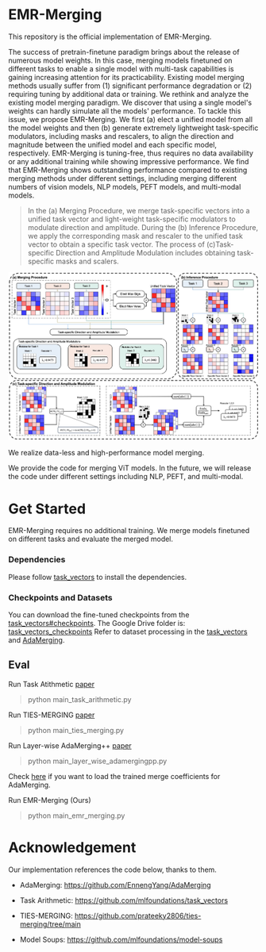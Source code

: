 # EMR-Merging
This repository is the official implementation of EMR-Merging.

The success of pretrain-finetune paradigm brings about the release of numerous model weights. In this case, merging models finetuned on different tasks to enable a single model with multi-task capabilities is gaining increasing attention for its practicability. Existing model merging methods usually suffer from (1) significant performance degradation or (2) requiring tuning by additional data or training. We rethink and analyze the existing model merging paradigm. We discover that using a single model's weights can hardly simulate all the models' performance. To tackle this issue, we propose EMR-Merging. We first (a) elect a unified model from all the model weights and then (b) generate extremely lightweight task-specific modulators, including masks and rescalers, to align the direction and magnitude between the unified model and each specific model, respectively. EMR-Merging is tuning-free, thus requires no data availability or any additional training while showing impressive performance. We find that EMR-Merging shows outstanding performance compared to existing merging methods under different settings, including merging different numbers of vision models, NLP models, PEFT models, and multi-modal models.

> In the (a) Merging Procedure, we merge task-specific vectors into a unified task vector and light-weight task-specific modulators to modulate direction and amplitude. During the (b) Inference Procedure, we apply the corresponding mask and rescaler to the unified task vector to obtain a specific task vector. The process of (c)Task-specific Direction and Amplitude Modulation includes obtaining task-specific masks and scalers.
<center>
<img src="./method_main.jpg" alt="EMR-Merging"/>
</center>

We realize data-less and high-performance model merging.

We provide the code for merging ViT models. In the future, we will release the code under different settings including NLP, PEFT, and multi-modal.

# Get Started

EMR-Merging requires no additional training. We merge models finetuned on different tasks and evaluate the merged model.

### Dependencies
Please follow [task_vectors](https://github.com/mlfoundations/task_vectors) to install the dependencies.

### Checkpoints and Datasets

You can download the fine-tuned checkpoints from the [task_vectors#checkpoints](https://github.com/mlfoundations/task_vectors#checkpoints).
The Google Drive folder is: [task_vectors_checkpoints](https://drive.google.com/drive/folders/1u_Tva6x0p6oxu5Eo0ZZsf-520Cc_3MKw)
Refer to dataset processing in the [task_vectors](https://github.com/mlfoundations/task_vectors) and [AdaMerging](https://github.com/EnnengYang/AdaMerging).



## Eval

Run Task Atithmetic [paper](https://arxiv.org/abs/2212.04089)
> python main_task_arithmetic.py

Run TIES-MERGING [paper](https://arxiv.org/abs/2306.01708)
> python main_ties_merging.py

Run Layer-wise AdaMerging++ [paper](https://arxiv.org/abs/2310.02575)
> python main_layer_wise_adamergingpp.py

Check [here](https://github.com/EnnengYang/AdaMerging) if you want to load the trained merge coefficients for AdaMerging.

Run EMR-Merging (Ours)
> python main_emr_merging.py


# Acknowledgement
Our implementation references the code below, thanks to them. 
- AdaMerging: https://github.com/EnnengYang/AdaMerging

- Task Arithmetic: https://github.com/mlfoundations/task_vectors

- TIES-MERGING: https://github.com/prateeky2806/ties-merging/tree/main

- Model Soups: https://github.com/mlfoundations/model-soups



